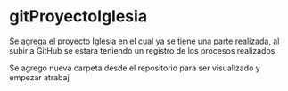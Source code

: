 # gitProyectoIglesia
Se agrega el proyecto Iglesia en el cual ya se tiene una parte realizada, al subir a GitHub se estara teniendo un registro de los procesos realizados.

Se agrego nueva carpeta desde el repositorio para ser visualizado y empezar atrabaj

